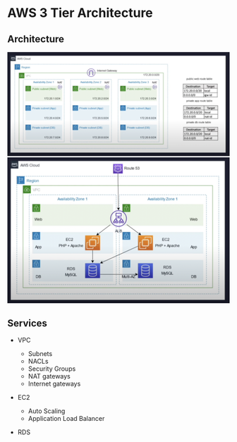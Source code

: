# AWS 3 Tier Architecture

## Architecture

![3-tier](./public/3-tier.png)
![3-tier-example](./public/3-tier-example.png)

## Services

- VPC

  - Subnets
  - NACLs
  - Security Groups
  - NAT gateways
  - Internet gateways

- EC2

  - Auto Scaling
  - Application Load Balancer

- RDS
